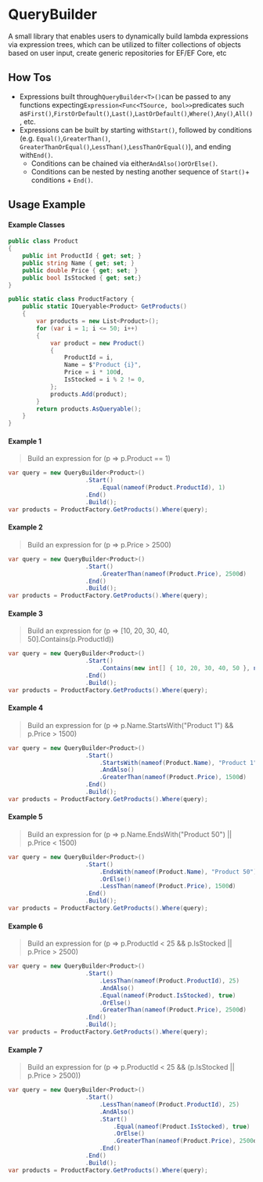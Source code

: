 # QueryBuilder

A small library that enables users to dynamically build lambda expressions via expression trees, which can be utilized to filter collections of objects based on user input, create generic repositories for EF/EF Core, etc

## How Tos

- Expressions built through`QueryBuilder<T>()`can be passed to any functions expecting`Expression<Func<TSource, bool>>`predicates such as`First()`,`FirstOrDefault()`,`Last()`,`LastOrDefault()`,`Where()`,`Any()`,`All()`, etc.
- Expressions can be built by starting with`Start()`, followed by conditions (e.g. `Equal()`,`GreaterThan()`, `GreaterThanOrEqual()`,`LessThan()`,`LessThanOrEqual()`), and ending with`End()`.
  - Conditions can be chained via either`AndAlso()`or`OrElse()`.
  - Conditions can be nested by nesting another sequence of `Start()`+ conditions + `End()`.

## Usage Example

#### Example Classes
```csharp
public class Product
{
    public int ProductId { get; set; }
    public string Name { get; set; }
    public double Price { get; set; }
    public bool IsStocked { get; set;}
}

public static class ProductFactory {
    public static IQueryable<Product> GetProducts()
    {
        var products = new List<Product>();
        for (var i = 1; i <= 50; i++)
        {
            var product = new Product()
            {
                ProductId = i,
                Name = $"Product {i}",
                Price = i * 100d,
                IsStocked = i % 2 != 0,
            };
            products.Add(product);
        }
        return products.AsQueryable();
    }
}
```
#### Example 1
> Build an expression for (p => p.Product == 1)
```csharp
var query = new QueryBuilder<Product>()
                      .Start()
                          .Equal(nameof(Product.ProductId), 1)
                      .End()
                      .Build();
var products = ProductFactory.GetProducts().Where(query);
```
#### Example 2
> Build an expression for (p => p.Price > 2500)
```csharp
var query = new QueryBuilder<Product>()
                      .Start()
                          .GreaterThan(nameof(Product.Price), 2500d)
                      .End()
                      .Build();
var products = ProductFactory.GetProducts().Where(query);
```
#### Example 3
> Build an expression for (p => [10, 20, 30, 40, 50].Contains(p.ProductId))
```csharp
var query = new QueryBuilder<Product>()
                      .Start()
                          .Contains(new int[] { 10, 20, 30, 40, 50 }, nameof(Product.ProductId))
                      .End()
                      .Build();
var products = ProductFactory.GetProducts().Where(query);
```
#### Example 4
> Build an expression for (p => p.Name.StartsWith("Product 1") && p.Price > 1500)
```csharp
var query = new QueryBuilder<Product>()
                      .Start()
                          .StartsWith(nameof(Product.Name), "Product 1")
                          .AndAlso()
                          .GreaterThan(nameof(Product.Price), 1500d)
                      .End()
                      .Build();
var products = ProductFactory.GetProducts().Where(query);
```
#### Example 5
> Build an expression for (p => p.Name.EndsWith("Product 50") || p.Price < 1500)
```csharp
var query = new QueryBuilder<Product>()
                      .Start()
                          .EndsWith(nameof(Product.Name), "Product 50")
                          .OrElse()
                          .LessThan(nameof(Product.Price), 1500d)
                      .End()
                      .Build();
var products = ProductFactory.GetProducts().Where(query);
```
#### Example 6
> Build an expression for (p => p.ProductId < 25 && p.IsStocked || p.Price > 2500)
```csharp
var query = new QueryBuilder<Product>()
                      .Start()
                          .LessThan(nameof(Product.ProductId), 25)
                          .AndAlso()
                          .Equal(nameof(Product.IsStocked), true)
                          .OrElse()
                          .GreaterThan(nameof(Product.Price), 2500d)
                      .End()
                      .Build();
var products = ProductFactory.GetProducts().Where(query);
```
#### Example 7
> Build an expression for (p => p.ProductId < 25 && (p.IsStocked || p.Price > 2500))
```csharp
var query = new QueryBuilder<Product>()
                      .Start()
                          .LessThan(nameof(Product.ProductId), 25)
                          .AndAlso()
                          .Start()
                              .Equal(nameof(Product.IsStocked), true)
                              .OrElse()
                              .GreaterThan(nameof(Product.Price), 2500d)
                          .End()
                      .End()
                      .Build();
var products = ProductFactory.GetProducts().Where(query);
```